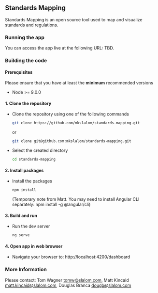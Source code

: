 ﻿<!--
Copyright (c) Microsoft Corporation. All rights reserved.
Licensed under the MIT License.
-->

## Standards Mapping

Standards Mapping is an open source tool used to map and visualize standards and regulations.

### Running the app

You can access the app live at the following URL: TBD.

### Building the code

#### Prerequisites

Please ensure that you have at least the **minimum** recommended versions

-   Node >= 9.0.0 

#### 1. Clone the repository

-   Clone the repository using one of the following commands
    ```bash
    git clone https://github.com/mkslalom/standards-mapping.git
    ```
    or
    ```bash
    git clone git@github.com:mkslalom/standards-mapping.git
    ```
-   Select the created directory
    ```bash
    cd standards-mapping
    ```

#### 2. Install packages

-   Install the packages

    ```bash
    npm install
    ```

    (Temporary note from Matt. You may need to install Angular CLI separately: npm install -g @angular/cli)

#### 3. Build and run

-   Run the dev server
    ```bash
    ng serve
    ```

#### 4. Open app in web browser

-   Navigate your browser to: 
	http://localhost:4200/dashboard

### More Information

Please contact: Tom Wagner <tomw@slalom.com>, Matt Kincaid <matt.kincaid@slalom.com>, Douglas Branca <dougb@slalom.com>

